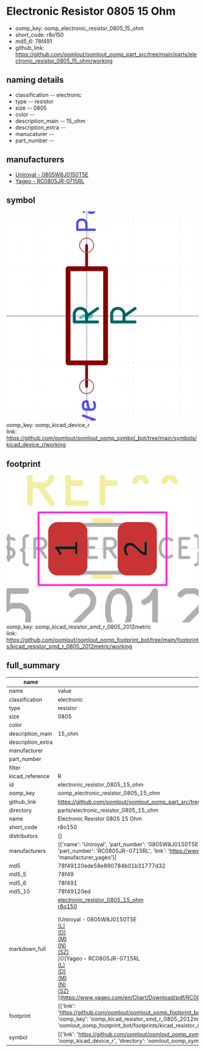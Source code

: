 # Electronic Resistor 0805 15 Ohm

  
* oomp_key: oomp_electronic_resistor_0805_15_ohm 
* short_code: r8o150
* md5_6: 78f491  
* github_link: https://github.com/oomlout/oomlout_oomp_part_src/tree/main/parts/electronic_resistor_0805_15_ohm/working  
## naming details
* classification -- electronic
* type -- resistor
* size -- 0805
* color -- 
* description_main -- 15_ohm
* description_extra -- 
* manucaturer -- 
* part_number -- 


## manufacturers
* [Uniroyal - 0805W8J0150T5E]()  
* [Yageo - RC0805JR-0715RL](https://www.yageo.com/en/Chart/Download/pdf/RC0805JR-0715RL)  

## symbol

![](symbol/0/working/working_600.png)  
oomp_key: oomp_kicad_device_r  
link: https://github.com/oomlout/oomlout_oomp_symbol_bot/tree/main/symbols/kicad_device_r/working  

## footprint

![](footprint/0/working/working_600.png)  
oomp_key: oomp_kicad_resistor_smd_r_0805_2012metric  
link: https://github.com/oomlout/oomlout_oomp_footprint_bot/tree/main/footprints/kicad_resistor_smd_r_0805_2012metric/working  

## full_summary
| name | value | 
| --- | --- | 
| name | value | 
| classification | electronic | 
| type | resistor | 
| size | 0805 | 
| color |  | 
| description_main | 15_ohm | 
| description_extra |  | 
| manufacturer |  | 
| part_number |  | 
| filter |  | 
| kicad_reference | R | 
| id | electronic_resistor_0805_15_ohm | 
| oomp_key | oomp_electronic_resistor_0805_15_ohm | 
| github_link | https://github.com/oomlout/oomlout_oomp_part_src/tree/main/parts/electronic_resistor_0805_15_ohm/working | 
| directory | parts/electronic_resistor_0805_15_ohm | 
| name | Electronic Resistor 0805 15 Ohm | 
| short_code | r8o150 | 
| distributors | [] | 
| manufacturers | [{'name': 'Uniroyal', 'part_number': '0805W8J0150T5E', 'link': '', 'id': 'manufacturer_uniroyal'}, {'name': 'Yageo', 'part_number': 'RC0805JR-0715RL', 'link': 'https://www.yageo.com/en/Chart/Download/pdf/RC0805JR-0715RL', 'id': 'manufacturer_yageo'}] | 
| md5 | 78f49120ede58e890784b01b31777d32 | 
| md5_5 | 78f49 | 
| md5_6 | 78f491 | 
| md5_10 | 78f49120ed | 
| markdown_full | [electronic_resistor_0805_15_ohm](https://github.com/oomlout/oomlout_oomp_part_src/tree/main/parts/electronic_resistor_0805_15_ohm/working)<br>[r8o150](https://github.com/oomlout/oomlout_oomp_part_src/tree/main/parts/electronic_resistor_0805_15_ohm/working)<br><br>[Uniroyal - 0805W8J0150T5E<br>[(L)<br>](https://www.lcsc.com/search?q=0805W8J0150T5E)[(D)<br>](https://www.digikey.com/en/products?,keywords=0805W8J0150T5E)[(M)<br>](https://www.mouser.com/Search/Refine?Keyword=0805W8J0150T5E)[(N)<br>](https://www.newark.com/search?st=0805W8J0150T5E)[(SZ)<br>](https://so.szlcsc.com/global.html?k=0805W8J0150T5E)]()[Yageo - RC0805JR-0715RL<br>[(L)<br>](https://www.lcsc.com/search?q=RC0805JR-0715RL)[(D)<br>](https://www.digikey.com/en/products?,keywords=RC0805JR-0715RL)[(M)<br>](https://www.mouser.com/Search/Refine?Keyword=RC0805JR-0715RL)[(N)<br>](https://www.newark.com/search?st=RC0805JR-0715RL)[(SZ)<br>](https://so.szlcsc.com/global.html?k=RC0805JR-0715RL)](https://www.yageo.com/en/Chart/Download/pdf/RC0805JR-0715RL) | 
| footprint | [{'link': 'https://github.com/oomlout/oomlout_oomp_footprint_bot/tree/main/foootprntss/kicad_resistor_smd_r_0805_2012metric', 'oomp_key': 'oomp_kicad_resistor_smd_r_0805_2012metric', 'directory': 'oomlout_oomp_footprint_bot/footprints/kicad_resistor_smd_r_0805_2012metric//working/working.kicad_mod'}] | 
| symbol | [{'link': 'https://github.com/oomlout/oomlout_oomp_symbol_bot/tree/main/symbols/kicad_device_r', 'oomp_key': 'oomp_kicad_device_r', 'directory': 'oomlout_oomp_symbol_bot/symbols/kicad_device_r//working/working.kicad_sym'}] | 

